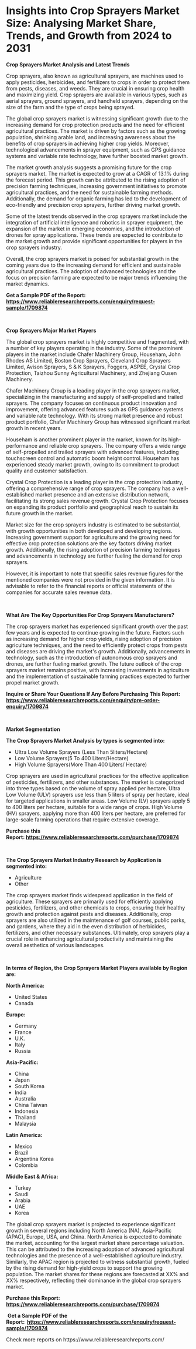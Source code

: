 <p><h1>Insights into Crop Sprayers Market Size: Analysing Market Share, Trends, and Growth from 2024 to 2031</h1></p><p><strong>Crop Sprayers Market Analysis and Latest Trends</strong></p>
<p><p>Crop sprayers, also known as agricultural sprayers, are machines used to apply pesticides, herbicides, and fertilizers to crops in order to protect them from pests, diseases, and weeds. They are crucial in ensuring crop health and maximizing yield. Crop sprayers are available in various types, such as aerial sprayers, ground sprayers, and handheld sprayers, depending on the size of the farm and the type of crops being sprayed.</p><p>The global crop sprayers market is witnessing significant growth due to the increasing demand for crop protection products and the need for efficient agricultural practices. The market is driven by factors such as the growing population, shrinking arable land, and increasing awareness about the benefits of crop sprayers in achieving higher crop yields. Moreover, technological advancements in sprayer equipment, such as GPS guidance systems and variable rate technology, have further boosted market growth.</p><p>The market growth analysis suggests a promising future for the crop sprayers market. The market is expected to grow at a CAGR of 13.1% during the forecast period. This growth can be attributed to the rising adoption of precision farming techniques, increasing government initiatives to promote agricultural practices, and the need for sustainable farming methods. Additionally, the demand for organic farming has led to the development of eco-friendly and precision crop sprayers, further driving market growth.</p><p>Some of the latest trends observed in the crop sprayers market include the integration of artificial intelligence and robotics in sprayer equipment, the expansion of the market in emerging economies, and the introduction of drones for spray applications. These trends are expected to contribute to the market growth and provide significant opportunities for players in the crop sprayers industry.</p><p>Overall, the crop sprayers market is poised for substantial growth in the coming years due to the increasing demand for efficient and sustainable agricultural practices. The adoption of advanced technologies and the focus on precision farming are expected to be major trends influencing the market dynamics.</p></p>
<p><strong>Get a Sample PDF of the Report:&nbsp; <a href="https://www.reliableresearchreports.com/enquiry/request-sample/1709874">https://www.reliableresearchreports.com/enquiry/request-sample/1709874</a></strong></p>
<p>&nbsp;</p>
<p><strong>Crop Sprayers Major Market Players</strong></p>
<p><p>The global crop sprayers market is highly competitive and fragmented, with a number of key players operating in the industry. Some of the prominent players in the market include Chafer Machinery Group, Househam, John Rhodes AS Limited, Boston Crop Sprayers, Cleveland Crop Sprayers Limited, Avison Sprayers, S & K Sprayers, Foggers, ASPEE, Crystal Crop Protection, Taizhou Sunny Agricultural Machinery, and Zhejiang Ousen Machinery.</p><p>Chafer Machinery Group is a leading player in the crop sprayers market, specializing in the manufacturing and supply of self-propelled and trailed sprayers. The company focuses on continuous product innovation and improvement, offering advanced features such as GPS guidance systems and variable rate technology. With its strong market presence and robust product portfolio, Chafer Machinery Group has witnessed significant market growth in recent years.</p><p>Househam is another prominent player in the market, known for its high-performance and reliable crop sprayers. The company offers a wide range of self-propelled and trailed sprayers with advanced features, including touchscreen control and automatic boom height control. Househam has experienced steady market growth, owing to its commitment to product quality and customer satisfaction.</p><p>Crystal Crop Protection is a leading player in the crop protection industry, offering a comprehensive range of crop sprayers. The company has a well-established market presence and an extensive distribution network, facilitating its strong sales revenue growth. Crystal Crop Protection focuses on expanding its product portfolio and geographical reach to sustain its future growth in the market.</p><p>Market size for the crop sprayers industry is estimated to be substantial, with growth opportunities in both developed and developing regions. Increasing government support for agriculture and the growing need for effective crop protection solutions are the key factors driving market growth. Additionally, the rising adoption of precision farming techniques and advancements in technology are further fueling the demand for crop sprayers.</p><p>However, it is important to note that specific sales revenue figures for the mentioned companies were not provided in the given information. It is advisable to refer to the financial reports or official statements of the companies for accurate sales revenue data.</p></p>
<p>&nbsp;</p>
<p><strong>What Are The Key Opportunities For Crop Sprayers Manufacturers?</strong></p>
<p><p>The crop sprayers market has experienced significant growth over the past few years and is expected to continue growing in the future. Factors such as increasing demand for higher crop yields, rising adoption of precision agriculture techniques, and the need to efficiently protect crops from pests and diseases are driving the market's growth. Additionally, advancements in technology, such as the introduction of autonomous crop sprayers and drones, are further fueling market growth. The future outlook of the crop sprayers market remains positive, with increasing investments in agriculture and the implementation of sustainable farming practices expected to further propel market growth.</p></p>
<p><strong>Inquire or Share Your Questions If Any Before Purchasing This Report: <a href="https://www.reliableresearchreports.com/enquiry/pre-order-enquiry/1709874">https://www.reliableresearchreports.com/enquiry/pre-order-enquiry/1709874</a></strong></p>
<p>&nbsp;</p>
<p><strong>Market Segmentation</strong></p>
<p><strong>The Crop Sprayers Market Analysis by types is segmented into:</strong></p>
<p><ul><li>Ultra Low Volume Sprayers (Less Than 5liters/Hectare)</li><li>Low Volume Sprayers(5 To 400 Liters/Hectare)</li><li>High Volume Sprayers(More Than 400 Liters/ Hectare)</li></ul></p>
<p><p>Crop sprayers are used in agricultural practices for the effective application of pesticides, fertilizers, and other substances. The market is categorized into three types based on the volume of spray applied per hectare. Ultra Low Volume (ULV) sprayers use less than 5 liters of spray per hectare, ideal for targeted applications in smaller areas. Low Volume (LV) sprayers apply 5 to 400 liters per hectare, suitable for a wide range of crops. High Volume (HV) sprayers, applying more than 400 liters per hectare, are preferred for large-scale farming operations that require extensive coverage.</p></p>
<p><strong>Purchase this Report:&nbsp;<a href="https://www.reliableresearchreports.com/purchase/1709874">https://www.reliableresearchreports.com/purchase/1709874</a></strong></p>
<p>&nbsp;</p>
<p><strong>The Crop Sprayers Market Industry Research by Application is segmented into:</strong></p>
<p><ul><li>Agriculture</li><li>Other</li></ul></p>
<p><p>The crop sprayers market finds widespread application in the field of agriculture. These sprayers are primarily used for efficiently applying pesticides, fertilizers, and other chemicals to crops, ensuring their healthy growth and protection against pests and diseases. Additionally, crop sprayers are also utilized in the maintenance of golf courses, public parks, and gardens, where they aid in the even distribution of herbicides, fertilizers, and other necessary substances. Ultimately, crop sprayers play a crucial role in enhancing agricultural productivity and maintaining the overall aesthetics of various landscapes.</p></p>
<p>&nbsp;</p>
<p><strong>In terms of Region, the Crop Sprayers Market Players available by Region are:</strong></p>
<p>
    <p> <strong> North America: </strong>
        <ul>
            <li>United States</li>
            <li>Canada</li>
        </ul>
        </p> 
    <p> <strong> Europe: </strong>
        <ul>
            <li>Germany</li>
            <li>France</li>
            <li>U.K.</li>
            <li>Italy</li>
            <li>Russia</li>
        </ul>
        </p> 
    <p> <strong> Asia-Pacific: </strong>
        <ul>
            <li>China</li>
            <li>Japan</li>
            <li>South Korea</li>
            <li>India</li>
            <li>Australia</li>
            <li>China Taiwan</li>
            <li>Indonesia</li>
            <li>Thailand</li>
            <li>Malaysia</li>
        </ul>
        </p> 
    <p> <strong> Latin America: </strong>
        <ul>
            <li>Mexico</li>
            <li>Brazil</li>
            <li>Argentina Korea</li>
            <li>Colombia</li>
        </ul>
        </p> 
    <p> <strong> Middle East & Africa: </strong>
        <ul>
            <li>Turkey</li>
            <li>Saudi</li>
            <li>Arabia</li>
            <li>UAE</li>
            <li>Korea</li>
        </ul>
    </p>
    </p>
<p><p>The global crop sprayers market is projected to experience significant growth in several regions including North America (NA), Asia-Pacific (APAC), Europe, USA, and China. North America is expected to dominate the market, accounting for the largest market share percentage valuation. This can be attributed to the increasing adoption of advanced agricultural technologies and the presence of a well-established agriculture industry. Similarly, the APAC region is projected to witness substantial growth, fueled by the rising demand for high-yield crops to support the growing population. The market shares for these regions are forecasted at XX% and XX% respectively, reflecting their dominance in the global crop sprayers market.</p></p>
<p><strong>Purchase this Report: <a href="https://www.reliableresearchreports.com/purchase/1709874">https://www.reliableresearchreports.com/purchase/1709874</a></strong></p>
<p>&nbsp;<strong>Get a Sample PDF of the Report:&nbsp;&nbsp;<a href="https://www.reliableresearchreports.com/enquiry/request-sample/1709874">https://www.reliableresearchreports.com/enquiry/request-sample/1709874</a></strong></p>
<p><strong></strong></p>
<p>Check more reports on https://www.reliableresearchreports.com/</p>
